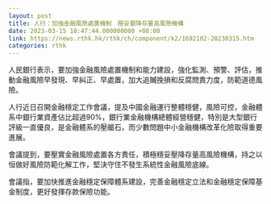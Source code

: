 ```yaml
---
layout: post
title: 人行：加強金融風險處置機制　穩妥壓降存量高風險機構
date: 2023-03-15 18:47:44.000000000 +08:00
link: https://news.rthk.hk/rthk/ch/component/k2/1692102-20230315.htm
categories: rthk
---
```


人民銀行表示，要加強金融風險處置機制和能力建設，強化監測、預警、評估，推動金融風險早發現、早糾正、早處置，加大追贓挽損和反腐問責力度，防範道德風險。

人行近日召開金融穩定工作會議，提及中國金融運行整體穩健，風險可控，金融體系中銀行業資產佔比超過90%，銀行業金融機構總體經營穩健，特別是大型銀行評級一直優良，是金融體系的壓艙石，而少數問題中小金融機構改革化險取得重要進展。

會議提到，要壓實金融風險處置各方責任，積極穩妥壓降存量高風險機構，持之以恒做好風險防範化解工作，堅決守住不發生系統性金融風險底線。

會議指，要加快推進金融穩定保障體系建設，完善金融穩定立法和金融穩定保障基金制度，更好發揮存款保險功能。
